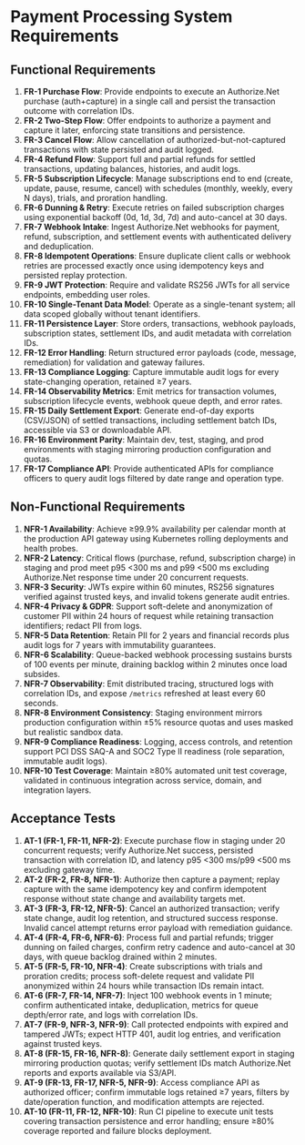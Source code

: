 # Payment Processing System Requirements

## Functional Requirements
1. **FR-1 Purchase Flow**: Provide endpoints to execute an Authorize.Net purchase (auth+capture) in a single call and persist the transaction outcome with correlation IDs.
2. **FR-2 Two-Step Flow**: Offer endpoints to authorize a payment and capture it later, enforcing state transitions and persistence.
3. **FR-3 Cancel Flow**: Allow cancellation of authorized-but-not-captured transactions with state persisted and audit logged.
4. **FR-4 Refund Flow**: Support full and partial refunds for settled transactions, updating balances, histories, and audit logs.
5. **FR-5 Subscription Lifecycle**: Manage subscriptions end to end (create, update, pause, resume, cancel) with schedules (monthly, weekly, every N days), trials, and proration handling.
6. **FR-6 Dunning & Retry**: Execute retries on failed subscription charges using exponential backoff (0d, 1d, 3d, 7d) and auto-cancel at 30 days.
7. **FR-7 Webhook Intake**: Ingest Authorize.Net webhooks for payment, refund, subscription, and settlement events with authenticated delivery and deduplication.
8. **FR-8 Idempotent Operations**: Ensure duplicate client calls or webhook retries are processed exactly once using idempotency keys and persisted replay protection.
9. **FR-9 JWT Protection**: Require and validate RS256 JWTs for all service endpoints, embedding user roles.
10. **FR-10 Single-Tenant Data Model**: Operate as a single-tenant system; all data scoped globally without tenant identifiers.
11. **FR-11 Persistence Layer**: Store orders, transactions, webhook payloads, subscription states, settlement IDs, and audit metadata with correlation IDs.
12. **FR-12 Error Handling**: Return structured error payloads (code, message, remediation) for validation and gateway failures.
13. **FR-13 Compliance Logging**: Capture immutable audit logs for every state-changing operation, retained ≥7 years.
14. **FR-14 Observability Metrics**: Emit metrics for transaction volumes, subscription lifecycle events, webhook queue depth, and error rates.
15. **FR-15 Daily Settlement Export**: Generate end-of-day exports (CSV/JSON) of settled transactions, including settlement batch IDs, accessible via S3 or downloadable API.
16. **FR-16 Environment Parity**: Maintain dev, test, staging, and prod environments with staging mirroring production configuration and quotas.
17. **FR-17 Compliance API**: Provide authenticated APIs for compliance officers to query audit logs filtered by date range and operation type.

## Non-Functional Requirements
1. **NFR-1 Availability**: Achieve ≥99.9% availability per calendar month at the production API gateway using Kubernetes rolling deployments and health probes.
2. **NFR-2 Latency**: Critical flows (purchase, refund, subscription charge) in staging and prod meet p95 <300 ms and p99 <500 ms excluding Authorize.Net response time under 20 concurrent requests.
3. **NFR-3 Security**: JWTs expire within 60 minutes, RS256 signatures verified against trusted keys, and invalid tokens generate audit entries.
4. **NFR-4 Privacy & GDPR**: Support soft-delete and anonymization of customer PII within 24 hours of request while retaining transaction identifiers; redact PII from logs.
5. **NFR-5 Data Retention**: Retain PII for 2 years and financial records plus audit logs for 7 years with immutability guarantees.
6. **NFR-6 Scalability**: Queue-backed webhook processing sustains bursts of 100 events per minute, draining backlog within 2 minutes once load subsides.
7. **NFR-7 Observability**: Emit distributed tracing, structured logs with correlation IDs, and expose `/metrics` refreshed at least every 60 seconds.
8. **NFR-8 Environment Consistency**: Staging environment mirrors production configuration within ±5% resource quotas and uses masked but realistic sandbox data.
9. **NFR-9 Compliance Readiness**: Logging, access controls, and retention support PCI DSS SAQ-A and SOC2 Type II readiness (role separation, immutable audit logs).
10. **NFR-10 Test Coverage**: Maintain ≥80% automated unit test coverage, validated in continuous integration across service, domain, and integration layers.

## Acceptance Tests
1. **AT-1 (FR-1, FR-11, NFR-2)**: Execute purchase flow in staging under 20 concurrent requests; verify Authorize.Net success, persisted transaction with correlation ID, and latency p95 <300 ms/p99 <500 ms excluding gateway time.
2. **AT-2 (FR-2, FR-8, NFR-1)**: Authorize then capture a payment; replay capture with the same idempotency key and confirm idempotent response without state change and availability targets met.
3. **AT-3 (FR-3, FR-12, NFR-5)**: Cancel an authorized transaction; verify state change, audit log retention, and structured success response. Invalid cancel attempt returns error payload with remediation guidance.
4. **AT-4 (FR-4, FR-6, NFR-6)**: Process full and partial refunds; trigger dunning on failed charges, confirm retry cadence and auto-cancel at 30 days, with queue backlog drained within 2 minutes.
5. **AT-5 (FR-5, FR-10, NFR-4)**: Create subscriptions with trials and proration credits; process soft-delete request and validate PII anonymized within 24 hours while transaction IDs remain intact.
6. **AT-6 (FR-7, FR-14, NFR-7)**: Inject 100 webhook events in 1 minute; confirm authenticated intake, deduplication, metrics for queue depth/error rate, and logs with correlation IDs.
7. **AT-7 (FR-9, NFR-3, NFR-9)**: Call protected endpoints with expired and tampered JWTs; expect HTTP 401, audit log entries, and verification against trusted keys.
8. **AT-8 (FR-15, FR-16, NFR-8)**: Generate daily settlement export in staging mirroring production quotas; verify settlement IDs match Authorize.Net reports and exports available via S3/API.
9. **AT-9 (FR-13, FR-17, NFR-5, NFR-9)**: Access compliance API as authorized officer; confirm immutable logs retained ≥7 years, filters by date/operation function, and modification attempts are rejected.
10. **AT-10 (FR-11, FR-12, NFR-10)**: Run CI pipeline to execute unit tests covering transaction persistence and error handling; ensure ≥80% coverage reported and failure blocks deployment.
